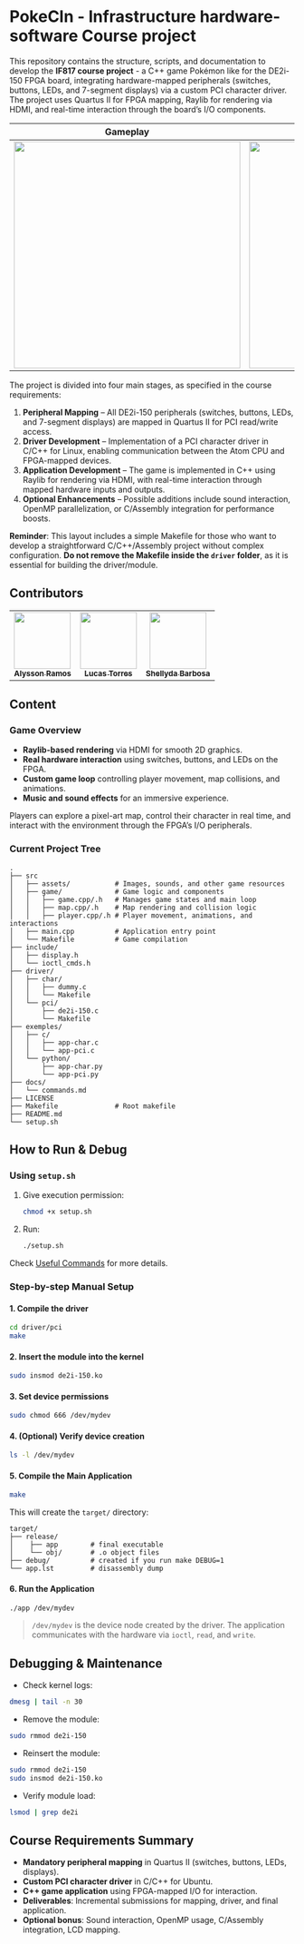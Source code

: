 # PokeCIn - Infrastructure hardware-software Course project
This repository contains the structure, scripts, and documentation to develop the **IF817 course project** - a C++ game Pokémon like for the DE2i-150 FPGA board, integrating hardware-mapped peripherals (switches, buttons, LEDs, and 7-segment displays) via a custom PCI character driver. The project uses Quartus II for FPGA mapping, Raylib for rendering via HDMI, and real-time interaction through the board’s I/O components.

| Gameplay |  FPGA DE2i-150  |
|--------------------------------|------------------|
| <img src="https://github.com/user-attachments/assets/2aa637e0-b757-4ccb-959d-1b2f771c2101" width="400"> | <img src="https://github.com/user-attachments/assets/ed2309d3-5dc9-4cba-8f10-6994ca743b21" width="400"> |

The project is divided into four main stages, as specified in the course requirements:

1. **Peripheral Mapping** – All DE2i-150 peripherals (switches, buttons, LEDs, and 7-segment displays) are mapped in Quartus II for PCI read/write access.
2. **Driver Development** – Implementation of a PCI character driver in C/C++ for Linux, enabling communication between the Atom CPU and FPGA-mapped devices.
3. **Application Development** – The game is implemented in C++ using Raylib for rendering via HDMI, with real-time interaction through mapped hardware inputs and outputs.
4. **Optional Enhancements** – Possible additions include sound interaction, OpenMP parallelization, or C/Assembly integration for performance boosts.

**Reminder**: This layout includes a simple Makefile for those who want to develop a straightforward C/C++/Assembly project without complex configuration. **Do not remove the Makefile inside the `driver` folder**, as it is essential for building the driver/module.

## Contributors
<table>
  <tr>
   <td align="center"><a href="https://github.com/alyssonramos"><img src="https://avatars.githubusercontent.com/u/84824614?v=4" width="100px;" alt=""/><br /><sub><b>Alysson Ramos</b></sub></a><br/></td>
   <td align="center"><a href="https://github.com/LucasTorres96"><img src="https://avatars.githubusercontent.com/u/84953349?v=4" width="100px;" alt=""/><br /><sub><b>Lucas Torres</b></sub></a><br/></td>
   <td align="center"><a href="https://github.com/Shellyda"><img src="https://avatars.githubusercontent.com/u/69990297?v=4" width="100px;" alt=""/><br /><sub><b>Shellyda Barbosa</b></sub></a><br/></td>
</table>

## Content

### Game Overview 

* **Raylib-based rendering** via HDMI for smooth 2D graphics.
* **Real hardware interaction** using switches, buttons, and LEDs on the FPGA.
* **Custom game loop** controlling player movement, map collisions, and animations.
* **Music and sound effects** for an immersive experience.

Players can explore a pixel-art map, control their character in real time, and interact with the environment through the FPGA’s I/O peripherals.

### Current Project Tree

```
.
├── src
│   ├── assets/           # Images, sounds, and other game resources
│   ├── game/             # Game logic and components
│   │   ├── game.cpp/.h   # Manages game states and main loop
│   │   ├── map.cpp/.h    # Map rendering and collision logic
│   │   ├── player.cpp/.h # Player movement, animations, and interactions
│   ├── main.cpp          # Application entry point
│   └── Makefile          # Game compilation
├── include/
│   ├── display.h
│   └── ioctl_cmds.h
├── driver/
│   ├── char/
│   │   ├── dummy.c
│   │   └── Makefile
│   └── pci/
│       ├── de2i-150.c
│       └── Makefile
├── exemples/
│   ├── c/
│   │   ├── app-char.c
│   │   └── app-pci.c
│   └── python/
│       ├── app-char.py
│       └── app-pci.py
├── docs/
│   └── commands.md
├── LICENSE
├── Makefile              # Root makefile
├── README.md
└── setup.sh
```
 
## How to Run & Debug

### Using `setup.sh`

1. Give execution permission:

   ```bash
   chmod +x setup.sh
   ```

2. Run:

   ```bash
   ./setup.sh
   ```

Check [Useful Commands](docs/commands.md) for more details.

### Step-by-step Manual Setup

#### 1. Compile the driver

```bash
cd driver/pci
make
```

#### 2. Insert the module into the kernel

```bash
sudo insmod de2i-150.ko
```

#### 3. Set device permissions

```bash
sudo chmod 666 /dev/mydev
```

#### 4. (Optional) Verify device creation

```bash
ls -l /dev/mydev
```

#### 5. Compile the Main Application

```bash
make
```

This will create the `target/` directory:

```
target/
├── release/
│    ├── app        # final executable
│    └── obj/       # .o object files
├── debug/          # created if you run make DEBUG=1
└── app.lst         # disassembly dump
```

#### 6. Run the Application

```bash
./app /dev/mydev
```

> `/dev/mydev` is the device node created by the driver. The application communicates with the hardware via `ioctl`, `read`, and `write`.


## Debugging & Maintenance

* Check kernel logs:

```bash
dmesg | tail -n 30
```

* Remove the module:

```bash
sudo rmmod de2i-150
```

* Reinsert the module:

```bash
sudo rmmod de2i-150
sudo insmod de2i-150.ko
```

* Verify module load:

```bash
lsmod | grep de2i
```

## Course Requirements Summary

* **Mandatory peripheral mapping** in Quartus II (switches, buttons, LEDs, displays).
* **Custom PCI character driver** in C/C++ for Ubuntu.
* **C++ game application** using FPGA-mapped I/O for interaction.
* **Deliverables**: Incremental submissions for mapping, driver, and final application.
* **Optional bonus**: Sound interaction, OpenMP usage, C/Assembly integration, LCD mapping.

